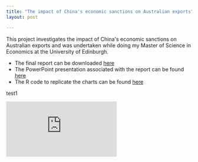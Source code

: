 ```yaml
---
title: "The impact of China's economic sanctions on Australian exports"
layout: post

---
```


This project investigates the impact of China's economic sanctions on Australian exports and was undertaken while doing my Master of Science in Economics at the University of Edinburgh.

- The final report can be downloaded [here](https://github.com/andybridger/econpolicy/blob/main/econpolicy/policy_paper.pdf)
- The PowerPoint presentation associated with the report can be found [here](https://github.com/andybridger/econpolicy/blob/main/econpolicy/policy_presentation.pdf)
- The R code to replicate the charts can be found [here](https://github.com/andybridger/econpolicy/blob/main/econpolicy/chart_code.R)

test1

<embed src="https://andybridger.github.io/policy_paper.pdf" />

